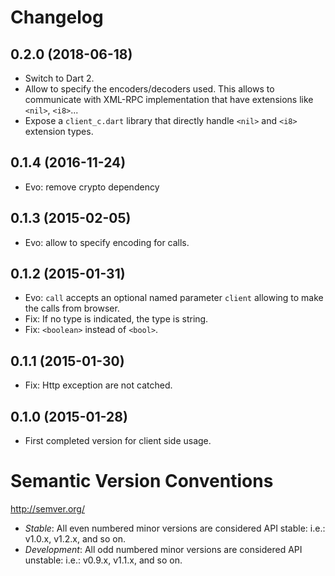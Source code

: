 # Changelog

## 0.2.0 (2018-06-18)

- Switch to Dart 2.
- Allow to specify the encoders/decoders used. This allows to communicate
with XML-RPC implementation that have extensions like `<nil>`, `<i8>`...
- Expose a `client_c.dart` library that directly handle `<nil>` and `<i8>`
extension types.

## 0.1.4 (2016-11-24)

- Evo: remove crypto dependency

## 0.1.3 (2015-02-05)

- Evo: allow to specify encoding for calls.

## 0.1.2 (2015-01-31)

- Evo: `call` accepts an optional named parameter `client` allowing to make the
calls from browser.
- Fix: If no type is indicated, the type is string.
- Fix: `<boolean>` instead of `<bool>`.

## 0.1.1 (2015-01-30)

- Fix: Http exception are not catched.

## 0.1.0 (2015-01-28)

- First completed version for client side usage.

# Semantic Version Conventions

http://semver.org/

- *Stable*:  All even numbered minor versions are considered API stable:
  i.e.: v1.0.x, v1.2.x, and so on.
- *Development*: All odd numbered minor versions are considered API unstable:
  i.e.: v0.9.x, v1.1.x, and so on.
